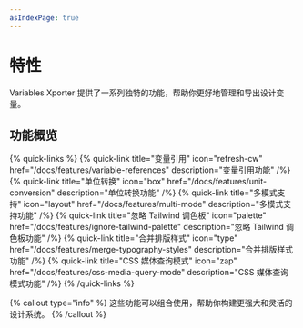 ```yaml
---
asIndexPage: true
---
```


# 特性

Variables Xporter 提供了一系列独特的功能，帮助你更好地管理和导出设计变量。

## 功能概览

{% quick-links %}
{% quick-link title="变量引用" icon="refresh-cw" href="/docs/features/variable-references" description="变量引用功能" /%}
{% quick-link title="单位转换" icon="box" href="/docs/features/unit-conversion" description="单位转换功能" /%}
{% quick-link title="多模式支持" icon="layout" href="/docs/features/multi-mode" description="多模式支持功能" /%}
{% quick-link title="忽略 Tailwind 调色板" icon="palette" href="/docs/features/ignore-tailwind-palette" description="忽略 Tailwind 调色板功能" /%}
{% quick-link title="合并排版样式" icon="type" href="/docs/features/merge-typography-styles" description="合并排版样式功能" /%}
{% quick-link title="CSS 媒体查询模式" icon="zap" href="/docs/features/css-media-query-mode" description="CSS 媒体查询模式功能" /%}
{% /quick-links %}

{% callout type="info" %}
这些功能可以组合使用，帮助你构建更强大和灵活的设计系统。
{% /callout %}
